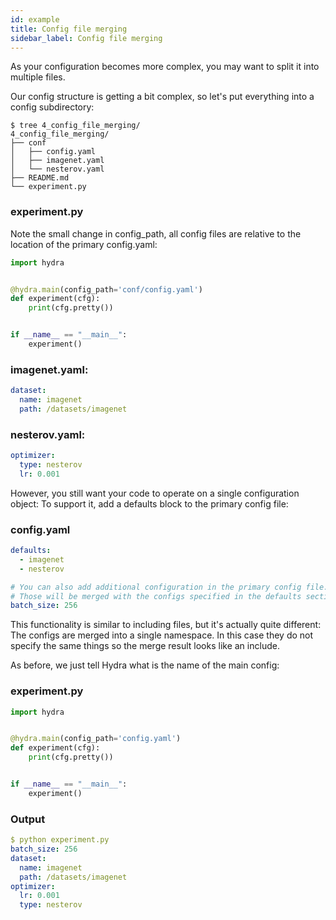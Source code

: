 ```yaml
---
id: example
title: Config file merging
sidebar_label: Config file merging
---
```

As your configuration becomes more complex, you may want to split it into multiple files.

Our config structure is getting a bit complex, so let's put everything into a config subdirectory:
```text
$ tree 4_config_file_merging/
4_config_file_merging/
├── conf
│   ├── config.yaml
│   ├── imagenet.yaml
│   └── nesterov.yaml
├── README.md
└── experiment.py
```

### experiment.py
Note the small change in config_path, all config files are relative to the location of the primary config.yaml:
```python
import hydra


@hydra.main(config_path='conf/config.yaml')
def experiment(cfg):
    print(cfg.pretty())


if __name__ == "__main__":
    experiment()
```
### imagenet.yaml:
```yaml
dataset:
  name: imagenet
  path: /datasets/imagenet
```
### nesterov.yaml:
```yaml
optimizer:
  type: nesterov
  lr: 0.001
```

However, you still want your code to operate on a single configuration object:
To support it, add a defaults block to the primary config file:

### config.yaml
```yaml
defaults:
  - imagenet
  - nesterov

# You can also add additional configuration in the primary config file.
# Those will be merged with the configs specified in the defaults section.
batch_size: 256
```
This functionality is similar to including files, but it's actually quite different:
The configs are merged into a single namespace. In this case they do not specify the same things so the
merge result looks like an include.

As before, we just tell Hydra what is the name of the main config:
### experiment.py
```python
import hydra


@hydra.main(config_path='config.yaml')
def experiment(cfg):
    print(cfg.pretty())


if __name__ == "__main__":
    experiment()

```

### Output
```yaml
$ python experiment.py
batch_size: 256
dataset:
  name: imagenet
  path: /datasets/imagenet
optimizer:
  lr: 0.001
  type: nesterov
```